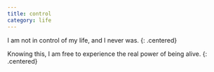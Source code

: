 ```yaml
---
title: control
category: life
---
```


I am not in control
of my life,
and I never was.
{: .centered}

Knowing this,
I am free
to experience
the real power
of being alive.
{: .centered}
